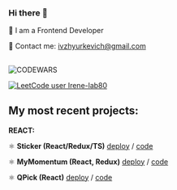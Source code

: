 ### Hi there 👋

🔭 I am a Frontend Developer

📧 Contact me: ivzhyurkevich@gmail.com

##
 
![CODEWARS](https://www.codewars.com/users/Irene-lab80/badges/large)

[![LeetCode user Irene-lab80](https://img.shields.io/badge/dynamic/json?style=for-the-badge&labelColor=black&color=%23ffa116&label=Solved&query=solved&url=https%3A%2F%2Fleetcode-badge.vercel.app%2Fapi%2Fusers%2FIrene-lab80&logo=leetcode&logoColor=yellow)](https://leetcode.com/Irene-lab80/)
 

## **My most recent projects:**

**REACT:**

⚛️ **Sticker (React/Redux/TS)** [deploy](https://application-r88w.vercel.app/) / [code](https://github.com/Irene-lab80/Application/tree/main)

⚛️ **MyMomentum (React, Redux)** [deploy](https://momentum-psi.vercel.app/) / [code](https://github.com/Irene-lab80/momentum)

⚛️ **QPick (React)** [deploy](https://neoflex-project-ecru.vercel.app/) / [code](https://github.com/Irene-lab80/neoflex-project)

<!--
**Irene-lab80/Irene-lab80** is a ✨ _special_ ✨ repository because its `README.md` (this file) appears on your GitHub profile.

Here are some ideas to get you started:

- 🔭 I’m currently working on ...
- 👯 I’m looking to collaborate on ...
- 🤔 I’m looking for help with ...
- 💬 Ask me about ...
- 📫 How to reach me: ...
- 😄 Pronouns: ...
- ⚡ Fun fact: ...
-->
